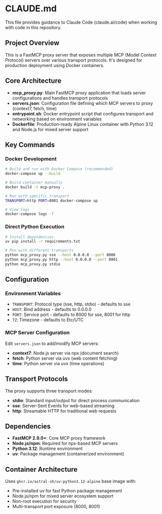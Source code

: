 # CLAUDE.md

This file provides guidance to Claude Code (claude.ai/code) when working with code in this repository.

## Project Overview

This is a FastMCP proxy server that exposes multiple MCP (Model Context Protocol) servers over various transport protocols. It's designed for production deployment using Docker containers.

## Core Architecture

- **mcp_proxy.py**: Main FastMCP proxy application that loads server configurations and handles transport protocols
- **servers.json**: Configuration file defining which MCP servers to proxy (context7, fetch, time)
- **entrypoint.sh**: Docker entrypoint script that configures transport and networking based on environment variables
- **Dockerfile**: Production-ready Alpine Linux container with Python 3.12 and Node.js for mixed server support

## Key Commands

### Docker Development
```bash
# Build and run with Docker Compose (recommended)
docker-compose up --build

# Build container manually
docker build -t mcp-proxy .

# Run with specific transport
TRANSPORT=http PORT=8001 docker-compose up

# View logs
docker-compose logs -f
```

### Direct Python Execution
```bash
# Install dependencies
uv pip install -r requirements.txt

# Run with different transports
python mcp_proxy.py sse --host 0.0.0.0 --port 8000
python mcp_proxy.py http --host 0.0.0.0 --port 8001
python mcp_proxy.py stdio
```

## Configuration

### Environment Variables
- `TRANSPORT`: Protocol type (sse, http, stdio) - defaults to sse
- `HOST`: Bind address - defaults to 0.0.0.0
- `PORT`: Service port - defaults to 8000 for sse, 8001 for http
- `TZ`: Timezone - defaults to Etc/UTC

### MCP Server Configuration
Edit `servers.json` to add/modify MCP servers:
- **context7**: Node.js server via npx (document search)
- **fetch**: Python server via uvx (web content fetching)  
- **time**: Python server via uvx (time operations)

## Transport Protocols

The proxy supports three transport modes:
- **stdio**: Standard input/output for direct process communication
- **sse**: Server-Sent Events for web-based streaming
- **http**: Streamable HTTP for traditional web requests

## Dependencies

- **FastMCP 2.9.0+**: Core MCP proxy framework
- **Node.js/npm**: Required for npx-based MCP servers
- **Python 3.12**: Runtime environment
- **uv**: Package management (containerized environment)

## Container Architecture

Uses `ghcr.io/astral-sh/uv:python3.12-alpine` base image with:
- Pre-installed uv for fast Python package management
- Node.js/npm for mixed server ecosystem support
- Non-root execution for security
- Multi-transport port exposure (8000, 8001)